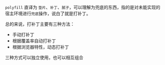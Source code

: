 <!--
 * @Desc: 
 * @FilePath: /tutor-babel/docs/md/polyfill.md
 * @Author: liujianwei1
 * @Date: 2021-05-17 14:52:28
 * @LastEditors: liujianwei1
 * @Reference Desc: 
-->
`polyfill` 直译为 `垫片`、`补丁`、`腻子`，可以理解为兜底的东西，指的是对未能实现的宿主环境进行`兜底`操作，说白了就是打补丁。

总的来说，打补丁主要有三种方法：
- 手动打补丁
- 根据覆盖率自动打补丁
- 根据浏览器特性，动态打补丁

三种方式可以独立使用，也可以相互组合